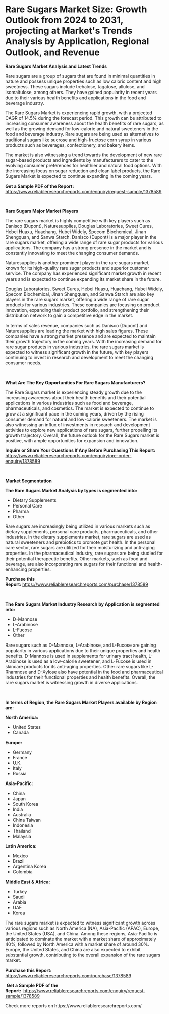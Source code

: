 <p><h1>Rare Sugars Market Size: Growth Outlook from 2024 to 2031, projecting at Market's Trends Analysis by Application, Regional Outlook, and Revenue</h1></p><p><strong>Rare Sugars Market Analysis and Latest Trends</strong></p>
<p><p>Rare sugars are a group of sugars that are found in minimal quantities in nature and possess unique properties such as low caloric content and high sweetness. These sugars include trehalose, tagatose, allulose, and isomaltulose, among others. They have gained popularity in recent years due to their various health benefits and applications in the food and beverage industry.</p><p>The Rare Sugars Market is experiencing rapid growth, with a projected CAGR of 14.5% during the forecast period. This growth can be attributed to increasing consumer awareness about the health benefits of rare sugars, as well as the growing demand for low-calorie and natural sweeteners in the food and beverage industry. Rare sugars are being used as alternatives to traditional sugars like sucrose and high-fructose corn syrup in various products such as beverages, confectionery, and bakery items.</p><p>The market is also witnessing a trend towards the development of new rare sugar-based products and ingredients by manufacturers to cater to the evolving consumer preferences for healthier and natural food options. With the increasing focus on sugar reduction and clean label products, the Rare Sugars Market is expected to continue expanding in the coming years.</p></p>
<p><strong>Get a Sample PDF of the Report:&nbsp;</strong> <a href="https://www.reliableresearchreports.com/enquiry/request-sample/1378589">https://www.reliableresearchreports.com/enquiry/request-sample/1378589</a></p>
<p>&nbsp;</p>
<p><strong>Rare Sugars Major Market Players</strong></p>
<p><p>The rare sugars market is highly competitive with key players such as Danisco (Dupont), Naturesupplies, Douglas Laboratories, Sweet Cures, Hebei Huaxu, Huachang, Hubei Widely, Specom Biochemical, Jinan Shengquan, and Sanwa Starch. Danisco (Dupont) is a major player in the rare sugars market, offering a wide range of rare sugar products for various applications. The company has a strong presence in the market and is constantly innovating to meet the changing consumer demands.</p><p>Naturesupplies is another prominent player in the rare sugars market, known for its high-quality rare sugar products and superior customer service. The company has experienced significant market growth in recent years and is expected to continue expanding its market share in the future.</p><p>Douglas Laboratories, Sweet Cures, Hebei Huaxu, Huachang, Hubei Widely, Specom Biochemical, Jinan Shengquan, and Sanwa Starch are also key players in the rare sugars market, offering a wide range of rare sugar products for various industries. These companies are focusing on product innovation, expanding their product portfolio, and strengthening their distribution network to gain a competitive edge in the market.</p><p>In terms of sales revenue, companies such as Danisco (Dupont) and Naturesupplies are leading the market with high sales figures. These companies have a strong market presence and are expected to maintain their growth trajectory in the coming years. With the increasing demand for rare sugar products in various industries, the rare sugars market is expected to witness significant growth in the future, with key players continuing to invest in research and development to meet the changing consumer needs.</p></p>
<p>&nbsp;</p>
<p><strong>What Are The Key Opportunities For Rare Sugars Manufacturers?</strong></p>
<p><p>The Rare Sugars market is experiencing steady growth due to the increasing awareness about their health benefits and their potential applications in various industries such as food and beverage, pharmaceuticals, and cosmetics. The market is expected to continue to grow at a significant pace in the coming years, driven by the rising consumer demand for natural and low-calorie sweeteners. The market is also witnessing an influx of investments in research and development activities to explore new applications of rare sugars, further propelling its growth trajectory. Overall, the future outlook for the Rare Sugars market is positive, with ample opportunities for expansion and innovation.</p></p>
<p><strong>Inquire or Share Your Questions If Any Before Purchasing This Report:</strong> <a href="https://www.reliableresearchreports.com/enquiry/pre-order-enquiry/1378589">https://www.reliableresearchreports.com/enquiry/pre-order-enquiry/1378589</a></p>
<p>&nbsp;</p>
<p><strong>Market Segmentation</strong></p>
<p><strong>The Rare Sugars Market Analysis by types is segmented into:</strong></p>
<p><ul><li>Dietary Supplements</li><li>Personal Care</li><li>Pharma</li><li>Other</li></ul></p>
<p><p>Rare sugars are increasingly being utilized in various markets such as dietary supplements, personal care products, pharmaceuticals, and other industries. In the dietary supplements market, rare sugars are used as natural sweeteners and prebiotics to promote gut health. In the personal care sector, rare sugars are utilized for their moisturizing and anti-aging properties. In the pharmaceutical industry, rare sugars are being studied for their potential therapeutic benefits. Other markets, such as food and beverage, are also incorporating rare sugars for their functional and health-enhancing properties.</p></p>
<p><strong>Purchase this Report:&nbsp;</strong><a href="https://www.reliableresearchreports.com/purchase/1378589">https://www.reliableresearchreports.com/purchase/1378589</a></p>
<p>&nbsp;</p>
<p><strong>The Rare Sugars Market Industry Research by Application is segmented into:</strong></p>
<p><ul><li>D-Mannose</li><li>L-Arabinose</li><li>L-Fucose</li><li>Other</li></ul></p>
<p><p>Rare sugars such as D-Mannose, L-Arabinose, and L-Fucose are gaining popularity in various applications due to their unique properties and health benefits. D-Mannose is used in supplements for urinary tract health, L-Arabinose is used as a low-calorie sweetener, and L-Fucose is used in skincare products for its anti-aging properties. Other rare sugars like L-Rhamnose and D-Xylose also have potential in the food and pharmaceutical industries for their functional properties and health benefits. Overall, the rare sugars market is witnessing growth in diverse applications.</p></p>
<p>&nbsp;</p>
<p><strong>In terms of Region, the Rare Sugars Market Players available by Region are:</strong></p>
<p>
    <p> <strong> North America: </strong>
        <ul>
            <li>United States</li>
            <li>Canada</li>
        </ul>
        </p> 
    <p> <strong> Europe: </strong>
        <ul>
            <li>Germany</li>
            <li>France</li>
            <li>U.K.</li>
            <li>Italy</li>
            <li>Russia</li>
        </ul>
        </p> 
    <p> <strong> Asia-Pacific: </strong>
        <ul>
            <li>China</li>
            <li>Japan</li>
            <li>South Korea</li>
            <li>India</li>
            <li>Australia</li>
            <li>China Taiwan</li>
            <li>Indonesia</li>
            <li>Thailand</li>
            <li>Malaysia</li>
        </ul>
        </p> 
    <p> <strong> Latin America: </strong>
        <ul>
            <li>Mexico</li>
            <li>Brazil</li>
            <li>Argentina Korea</li>
            <li>Colombia</li>
        </ul>
        </p> 
    <p> <strong> Middle East & Africa: </strong>
        <ul>
            <li>Turkey</li>
            <li>Saudi</li>
            <li>Arabia</li>
            <li>UAE</li>
            <li>Korea</li>
        </ul>
    </p>
    </p>
<p><p>The rare sugars market is expected to witness significant growth across various regions such as North America (NA), Asia-Pacific (APAC), Europe, the United States (USA), and China. Among these regions, Asia-Pacific is anticipated to dominate the market with a market share of approximately 40%, followed by North America with a market share of around 30%. Europe, the United States, and China are also expected to exhibit substantial growth, contributing to the overall expansion of the rare sugars market.</p></p>
<p><strong>Purchase this Report: </strong><a href="https://www.reliableresearchreports.com/purchase/1378589">https://www.reliableresearchreports.com/purchase/1378589</a></p>
<p>&nbsp;<strong>Get a Sample PDF of the Report:&nbsp;&nbsp;</strong><a href="https://www.reliableresearchreports.com/enquiry/request-sample/1378589">https://www.reliableresearchreports.com/enquiry/request-sample/1378589</a></p>
<p><strong></strong></p>
<p>Check more reports on https://www.reliableresearchreports.com/</p>